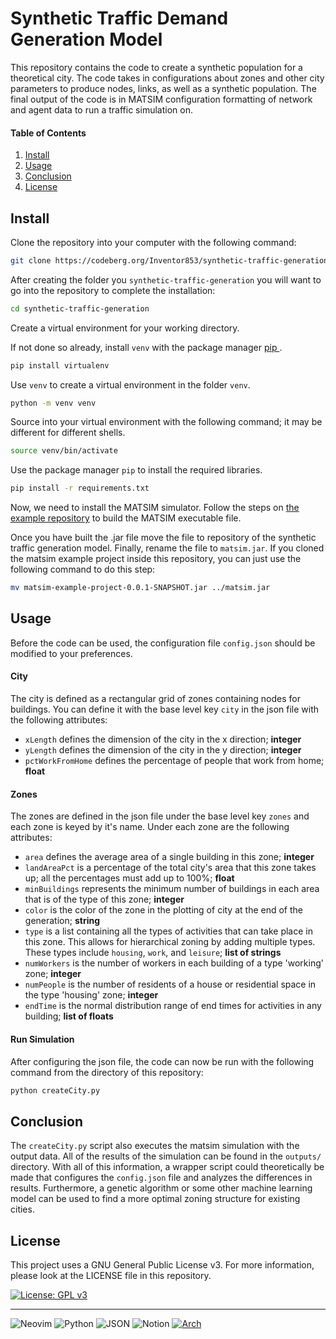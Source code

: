# Synthetic Traffic Demand Generation Model

This repository contains the code to create a synthetic population for a theoretical city. The code takes in configurations about zones and other city parameters to produce nodes, links, as well as a synthetic population. The final output of the code is in MATSIM configuration formatting of network and agent data to run a traffic simulation on.

#### Table of Contents
1. [ Install ](#install)
2. [ Usage ](#usage)
3. [ Conclusion ](#conclusion)
4. [ License ](#license)

## Install

Clone the repository into your computer with the following command:

```bash
git clone https://codeberg.org/Inventor853/synthetic-traffic-generation.git --depth 1
```

After creating the folder you `synthetic-traffic-generation` you will want to go into the repository to complete the installation:

```bash
cd synthetic-traffic-generation
```

Create a virtual environment for your working directory.

If not done so already, install `venv` with the package manager [ pip ](https://pypi.org/project/pip/).

```bash
pip install virtualenv
```

Use `venv` to create a virtual environment in the folder `venv`.

```bash
python -m venv venv
```

Source into your virtual environment with the following command; it may be different for different shells.

```bash
source venv/bin/activate
```

Use the package manager `pip` to install the required libraries.

```bash
pip install -r requirements.txt
```

Now, we need to install the MATSIM simulator. Follow the steps on [the example repository](https://github.com/matsim-org/matsim-example-project) to build the MATSIM executable file.

Once you have built the .jar file move the file to repository of the synthetic traffic generation model. Finally, rename the file to `matsim.jar`. If you cloned the matsim example project inside this repository, you can just use the following command to do this step:

```bash
mv matsim-example-project-0.0.1-SNAPSHOT.jar ../matsim.jar
```

## Usage

Before the code can be used, the configuration file `config.json` should be modified to your preferences.

#### City

The city is defined as a rectangular grid of zones containing nodes for buildings. You can define it with the base level key `city` in the json file with the following attributes:

* `xLength` defines the dimension of the city in the x direction; **integer**
* `yLength` defines the dimension of the city in the y direction; **integer**
* `pctWorkFromHome` defines the percentage of people that work from home; **float**

#### Zones 

The zones are defined in the json file under the base level key `zones` and each zone is keyed by it's name. Under each zone are the following attributes:

* `area` defines the average area of a single building in this zone; **integer**
* `landAreaPct` is a percentage of the total city's area that this zone takes up; all the percentages must add up to 100%; **float**
* `minBuildings` represents the minimum number of buildings in each area that is of the type of this zone; **integer**
* `color` is the color of the zone in the plotting of city at the end of the generation; **string**
* `type` is a list containing all the types of activities that can take place in this zone. This allows for hierarchical zoning by adding multiple types. These types include `housing`, `work`, and `leisure`; **list of strings**
* `numWorkers` is the number of workers in each building of a type 'working' zone; **integer**
* `numPeople` is the number of residents of a house or residential space in the type 'housing' zone; **integer**
* `endTime` is the normal distribution range of end times for activities in any building; **list of floats**

#### Run Simulation

After configuring the json file, the code can now be run with the following command from the directory of this repository:

```bash
python createCity.py
```

## Conclusion

The `createCity.py` script also executes the matsim simulation with the output data. All of the results of the simulation can be found in the `outputs/` directory. With all of this information, a wrapper script could theoretically be made that configures the `config.json` file and analyzes the differences in results. Furthermore, a genetic algorithm or some other machine learning model can be used to find a more optimal zoning structure for existing cities.

## License
This project uses a GNU General Public License v3. For more information, please look at the LICENSE file in this repository.

[![License: GPL v3](https://img.shields.io/badge/License-GPLv3-blue.svg)](https://www.gnu.org/licenses/gpl-3.0)

___

![Neovim](https://img.shields.io/badge/NeoVim-%2357A143.svg?&style=for-the-badge&logo=neovim&logoColor=white)
![Python](https://img.shields.io/badge/Python-FFD43B?style=for-the-badge&logo=python&logoColor=blue)
![JSON](https://img.shields.io/badge/json-5E5C5C?style=for-the-badge&logo=json&logoColor=white)
![Notion](https://img.shields.io/badge/Notion-000000?style=for-the-badge&logo=notion&logoColor=white)
[![Arch](https://img.shields.io/badge/Arch%20Linux-1793D1?logo=arch-linux&logoColor=fff&style=for-the-badge)](https://www.youtube.com/watch?v=dQw4w9WgXcQ)

